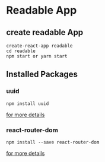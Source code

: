 # Readable App

## create readable App

    create-react-app readable
    cd readable
    npm start or yarn start

## Installed Packages

### uuid

    npm install uuid

[for more details](https://www.npmjs.com/package/uuid)

### react-router-dom

    npm install --save react-router-dom

[for more details](https://www.npmjs.com/package/react-router-dom)
